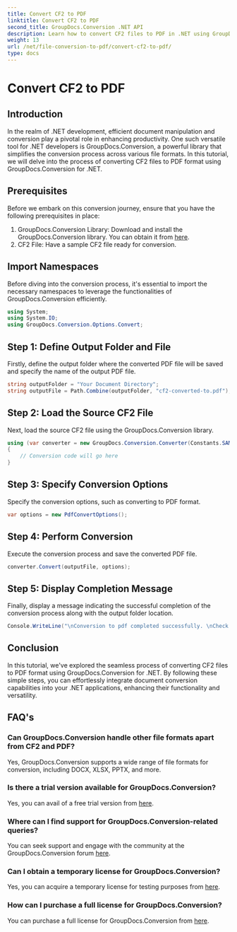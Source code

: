 ```yaml
---
title: Convert CF2 to PDF
linktitle: Convert CF2 to PDF
second_title: GroupDocs.Conversion .NET API
description: Learn how to convert CF2 files to PDF in .NET using GroupDocs.Conversion. Simplify your document management tasks effortlessly.
weight: 13
url: /net/file-conversion-to-pdf/convert-cf2-to-pdf/
type: docs
---
```

# Convert CF2 to PDF

## Introduction
In the realm of .NET development, efficient document manipulation and conversion play a pivotal role in enhancing productivity. One such versatile tool for .NET developers is GroupDocs.Conversion, a powerful library that simplifies the conversion process across various file formats. In this tutorial, we will delve into the process of converting CF2 files to PDF format using GroupDocs.Conversion for .NET.
## Prerequisites
Before we embark on this conversion journey, ensure that you have the following prerequisites in place:
1. GroupDocs.Conversion Library: Download and install the GroupDocs.Conversion library. You can obtain it from [here](https://releases.groupdocs.com/conversion/net/).
2. CF2 File: Have a sample CF2 file ready for conversion.

## Import Namespaces
Before diving into the conversion process, it's essential to import the necessary namespaces to leverage the functionalities of GroupDocs.Conversion efficiently.
```csharp
using System;
using System.IO;
using GroupDocs.Conversion.Options.Convert;
```
## Step 1: Define Output Folder and File
Firstly, define the output folder where the converted PDF file will be saved and specify the name of the output PDF file.
```csharp
string outputFolder = "Your Document Directory";
string outputFile = Path.Combine(outputFolder, "cf2-converted-to.pdf");
```
## Step 2: Load the Source CF2 File
Next, load the source CF2 file using the GroupDocs.Conversion library.
```csharp
using (var converter = new GroupDocs.Conversion.Converter(Constants.SAMPLE_CF2))
{
    // Conversion code will go here
}
```
## Step 3: Specify Conversion Options
Specify the conversion options, such as converting to PDF format.
```csharp
var options = new PdfConvertOptions();
```
## Step 4: Perform Conversion
Execute the conversion process and save the converted PDF file.
```csharp
converter.Convert(outputFile, options);
```
## Step 5: Display Completion Message
Finally, display a message indicating the successful completion of the conversion process along with the output folder location.
```csharp
Console.WriteLine("\nConversion to pdf completed successfully. \nCheck output in {0}", outputFolder);
```

## Conclusion
In this tutorial, we've explored the seamless process of converting CF2 files to PDF format using GroupDocs.Conversion for .NET. By following these simple steps, you can effortlessly integrate document conversion capabilities into your .NET applications, enhancing their functionality and versatility.
## FAQ's
### Can GroupDocs.Conversion handle other file formats apart from CF2 and PDF?
Yes, GroupDocs.Conversion supports a wide range of file formats for conversion, including DOCX, XLSX, PPTX, and more.
### Is there a trial version available for GroupDocs.Conversion?
Yes, you can avail of a free trial version from [here](https://releases.groupdocs.com/).
### Where can I find support for GroupDocs.Conversion-related queries?
You can seek support and engage with the community at the GroupDocs.Conversion forum [here](https://forum.groupdocs.com/c/conversion/11).
### Can I obtain a temporary license for GroupDocs.Conversion?
Yes, you can acquire a temporary license for testing purposes from [here](https://purchase.groupdocs.com/temporary-license/).
### How can I purchase a full license for GroupDocs.Conversion?
You can purchase a full license for GroupDocs.Conversion from [here](https://purchase.groupdocs.com/buy).
